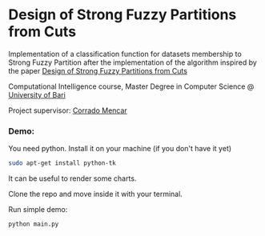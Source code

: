 # Design of Strong Fuzzy Partitions from Cuts 

Implementation of a classification function for datasets membership to Strong Fuzzy Partition after the implementation of the algorithm inspired by the paper [Design of Strong Fuzzy Partitions from Cuts](https://www.researchgate.net/publication/266644545_Design_of_Strong_Fuzzy_Partitions_from_Cuts) 

Computational Intelligence course, Master Degree in Computer Science @ [University of Bari](http://www.uniba.it/ricerca/dipartimenti/informatica)

Project supervisor: [Corrado Mencar](https://sites.google.com/site/cilabuniba/people/faculty/mencar)

### Demo:
You need python.
Install it on your machine (if you don't have it yet)
```bash
sudo apt-get install python-tk
```
It can be useful to render some charts.

Clone the repo and move inside it with your terminal.

Run simple demo:
```bash
python main.py
```
